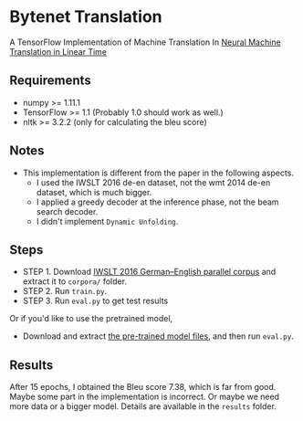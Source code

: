 # Bytenet Translation

A TensorFlow Implementation of Machine Translation In [Neural Machine Translation in Linear Time](https://arxiv.org/abs/1610.10099)

## Requirements
  * numpy >= 1.11.1
  * TensorFlow >= 1.1 (Probably 1.0 should work as well.)
  * nltk >= 3.2.2 (only for calculating the bleu score)

## Notes
  * This implementation is different from the paper in the following aspects.
    * I used the IWSLT 2016 de-en dataset, not the wmt 2014 de-en dataset, which is much bigger.
    * I applied a greedy decoder at the inference phase, not the beam search decoder.
    * I didn't implement `Dynamic Unfolding`.

## Steps
  * STEP 1. Download [IWSLT 2016 German–English parallel corpus](https://wit3.fbk.eu/download.php?release=2016-01&type=texts&slang=de&tlang=en) and extract it to `corpora/` folder.
  * STEP 2. Run `train.py`.
  * STEP 3. Run `eval.py` to get test results

Or if you'd like to use the pretrained model,

  * Download and extract [the pre-trained model files](https://www.dropbox.com/s/c6b833wxvfkst97/log.tar.gz?dl=0), and then run `eval.py`.

## Results
After 15 epochs, I obtained the Bleu score 7.38, which is far from good. Maybe some part in the implementation is incorrect. Or maybe we need more data or a bigger model. Details are available in the `results` folder.
